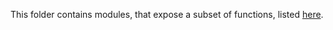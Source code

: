 This folder contains modules, that expose a subset of functions, listed [here](https://core.telegram.org/tdlib/docs/classtd_1_1td__api_1_1_function.html).